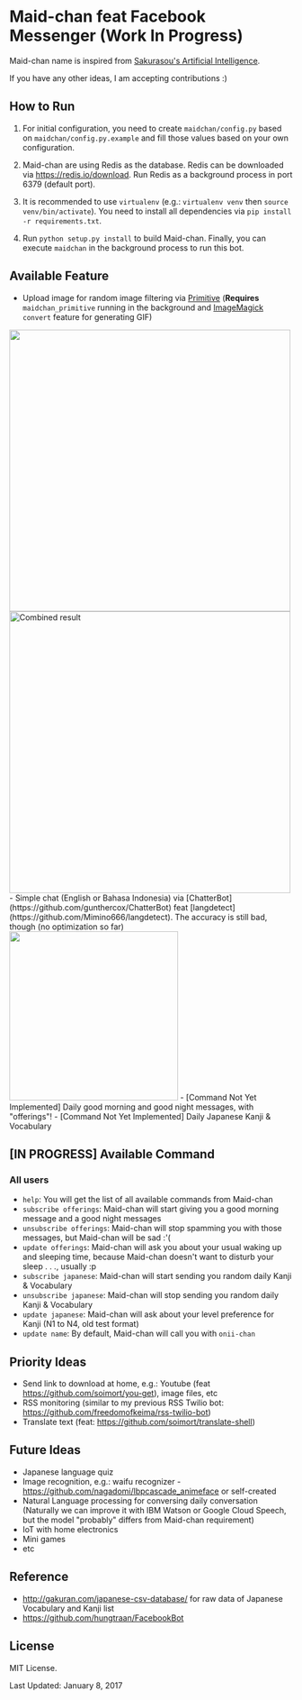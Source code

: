 # Maid-chan feat Facebook Messenger (Work In Progress)

Maid-chan name is inspired from [Sakurasou's Artificial Intelligence](http://sakurasounopetnakanojo.wikia.com/wiki/Maid).

If you have any other ideas, I am accepting contributions :)

## How to Run

1. For initial configuration, you need to create `maidchan/config.py` based on `maidchan/config.py.example` and fill those values based on your own configuration.

2. Maid-chan are using Redis as the database. Redis can be downloaded via https://redis.io/download. Run Redis as a background process in port 6379 (default port).

3. It is recommended to use `virtualenv` (e.g.: `virtualenv venv` then `source venv/bin/activate`). You need to install all dependencies via `pip install -r requirements.txt`.

4. Run `python setup.py install` to build Maid-chan. Finally, you can execute `maidchan` in the background process to run this bot.


## Available Feature

- Upload image for random image filtering via [Primitive](https://github.com/fogleman/primitive) (**Requires** `maidchan_primitive` running in the background and [ImageMagick](https://www.imagemagick.org/script/index.php) `convert` feature for generating GIF)  
<img src="https://freedomofkeima.com/images/maid-chan/primitive_scr.jpg" height="500">  
<img alt="Combined result" src="https://freedomofkeima.com/images/maid-chan/primitive.gif" height="500">  
- Simple chat (English or Bahasa Indonesia) via [ChatterBot](https://github.com/gunthercox/ChatterBot) feat [langdetect](https://github.com/Mimino666/langdetect). The accuracy is still bad, though (no optimization so far)  
<img src="https://freedomofkeima.com/images/maid-chan/chatterbot.png" height="300">  
- [Command Not Yet Implemented] Daily good morning and good night messages, with "offerings"!
- [Command Not Yet Implemented] Daily Japanese Kanji & Vocabulary

## [IN PROGRESS] Available Command

### All users

- `help`: You will get the list of all available commands from Maid-chan
- `subscribe offerings`: Maid-chan will start giving you a good morning message and a good night messages
- `unsubscribe offerings`: Maid-chan will stop spamming you with those messages, but Maid-chan will be sad :'(
- `update offerings`: Maid-chan will ask you about your usual waking up and sleeping time, because Maid-chan doesn't want to disturb your sleep . . ., usually :p
- `subscribe japanese`: Maid-chan will start sending you random daily Kanji & Vocabulary
- `unsubscribe japanese`: Maid-chan will stop sending you random daily Kanji & Vocabulary
- `update japanese`: Maid-chan will ask about your level preference for Kanji (N1 to N4, old test format)
- `update name`: By default, Maid-chan will call you with `onii-chan`


## Priority Ideas

- Send link to download at home, e.g.: Youtube (feat https://github.com/soimort/you-get), image files, etc
- RSS monitoring (similar to my previous RSS Twilio bot: https://github.com/freedomofkeima/rss-twilio-bot)
- Translate text (feat: https://github.com/soimort/translate-shell)


## Future Ideas 

- Japanese language quiz
- Image recognition, e.g.: waifu recognizer - https://github.com/nagadomi/lbpcascade_animeface or self-created
- Natural Language processing for conversing daily conversation (Naturally we can improve it with IBM Watson or Google Cloud Speech, but the model "probably" differs from Maid-chan requirement)
- IoT with home electronics
- Mini games
- etc


## Reference


- http://gakuran.com/japanese-csv-database/ for raw data of Japanese Vocabulary and Kanji list
- https://github.com/hungtraan/FacebookBot


## License

MIT License.

Last Updated: January 8, 2017

